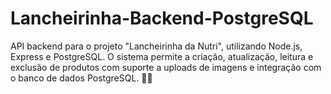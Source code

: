 # Lancheirinha-Backend-PostgreSQL
API backend para o projeto "Lancheirinha da Nutri", utilizando Node.js, Express e PostgreSQL. O sistema permite a criação, atualização, leitura e exclusão de produtos com suporte a uploads de imagens e integração com o banco de dados PostgreSQL. 🚀🍴
